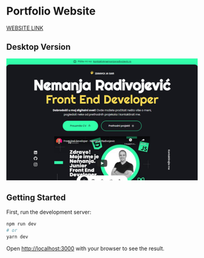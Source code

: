 # Portfolio Website

<a href="https://nemanjaradivojevic.rs/" target="_blank">WEBSITE LINK</a>

## Desktop Version

<img src="portfolio.png" alt="Portfolio" />

## Getting Started

First, run the development server:

```bash
npm run dev
# or
yarn dev
```

Open [http://localhost:3000](http://localhost:3000) with your browser to see the result.

